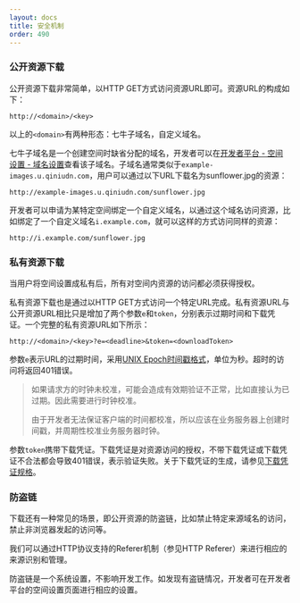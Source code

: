 ```yaml
---
layout: docs
title: 安全机制
order: 490
---
```


<a name="download-public-resource"></a>
### 公开资源下载

公开资源下载非常简单，以HTTP GET方式访问资源URL即可。资源URL的构成如下：

```公开
http://<domain>/<key>
```

以上的`<domain>`有两种形态：七牛子域名，自定义域名。

七牛子域名是一个创建空间时缺省分配的域名，开发者可以在[开发者平台 - 空间设置 - 域名设置](https://portal.qiniu.com)查看该子域名。子域名通常类似于`example-images.u.qiniudn.com`，用户可以通过以下URL下载名为sunflower.jpg的资源：

```
http://example-images.u.qiniudn.com/sunflower.jpg
```

开发者可以申请为某特定空间绑定一个自定义域名，以通过这个域名访问资源，比如绑定了一个自定义域名`i.example.com`，就可以这样的方式访问同样的资源：

```
http://i.example.com/sunflower.jpg
```

<a name="download-private-resource"></a>
### 私有资源下载

当用户将空间设置成私有后，所有对空间内资源的访问都必须获得授权。

私有资源下载也是通过以HTTP GET方式访问一个特定URL完成。私有资源URL与公开资源URL相比只是增加了两个参数`e`和`token`，分别表示过期时间和下载凭证。一个完整的私有资源URL如下所示：

```
http://<domain>/<key>?e=<deadline>&token=<downloadToken>
```

参数`e`表示URL的过期时间，采用[UNIX Epoch时间戳格式](http://en.wikipedia.org/wiki/Unix_time)，单位为秒。超时的访问将返回401错误。

> 如果请求方的时钟未校准，可能会造成有效期验证不正常，比如直接认为已过期。因此需要进行时钟校准。
> 
> 由于开发者无法保证客户端的时间都校准，所以应该在业务服务器上创建时间戳，并周期性校准业务服务器时钟。

参数`token`携带下载凭证。下载凭证是对资源访问的授权，不带下载凭证或下载凭证不合法都会导致401错误，表示验证失败。关于下载凭证的生成，请参见[下载凭证规格]()。

<a name="anti-leech"></a>
### 防盗链

下载还有一种常见的场景，即公开资源的防盗链，比如禁止特定来源域名的访问，禁止非浏览器发起的访问等。

我们可以通过HTTP协议支持的Referer机制（参见HTTP Referer）来进行相应的来源识别和管理。

防盗链是一个系统设置，不影响开发工作。如发现有盗链情况，开发者可在开发者平台的空间设置页面进行相应的设置。
